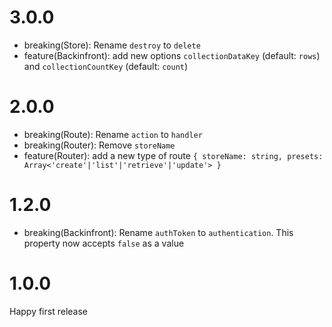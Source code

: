 # 3.0.0

- breaking(Store): Rename `destroy` to `delete`
- feature(Backinfront): add new options `collectionDataKey` (default: `rows`) and `collectionCountKey` (default: `count`)

# 2.0.0

- breaking(Route): Rename `action` to `handler`
- breaking(Router): Remove `storeName`
- feature(Router): add a new type of route `{ storeName: string, presets: Array<'create'|'list'|'retrieve'|'update'> }`

# 1.2.0

- breaking(Backinfront): Rename `authToken` to `authentication`. This property now accepts `false` as a value

# 1.0.0

Happy first release